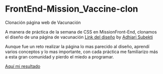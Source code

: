 # FrontEnd-Mission_Vaccine-clon
Clonación página web de Vacunación

A manera de práctica de la semana de CSS en MissionFront-End, clonamos el diseño de una página de vacunación [Link del diseño](./landingVacunación.png) by [Adhiari Subekti](https://dribbble.com/Adhiari_is)

Aunque fue un reto realizar la página lo mas parecido al diseño, aprendí varios conceptos y lo mas importante, con cada práctica me familiarizo más a esta gran comunidad y pierdo el miedo a programar.

[Aquí mi resultado](https://felipecamarena.github.io/FrontEnd-Mission_Vaccine-clon/#)

